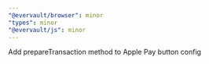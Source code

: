 ```yaml
---
"@evervault/browser": minor
"types": minor
"@evervault/js": minor
---
```


Add prepareTransaction method to Apple Pay button config
